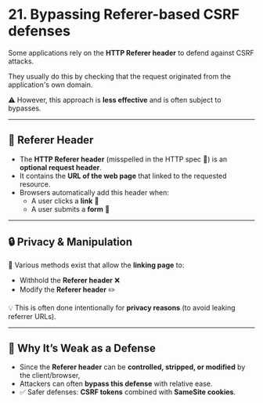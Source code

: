 # 21. Bypassing Referer-based CSRF defenses

Some applications rely on the **HTTP Referer header** to defend against CSRF attacks.

They usually do this by checking that the request originated from the application's own domain.

⚠️ However, this approach is **less effective** and is often subject to bypasses.

---

## 📌 Referer Header

- The **HTTP Referer header** (misspelled in the HTTP spec 📜) is an **optional request header**.
- It contains the **URL of the web page** that linked to the requested resource.
- Browsers automatically add this header when:
    - A user clicks a **link** 🔗
    - A user submits a **form** 📝

---

## 🔒 Privacy & Manipulation

🔧 Various methods exist that allow the **linking page** to:

- Withhold the **Referer header** ❌
- Modify the **Referer header** ✏️

💡 This is often done intentionally for **privacy reasons** (to avoid leaking referrer URLs).

---

## 🚩 Why It’s Weak as a Defense

- Since the **Referer header** can be **controlled, stripped, or modified** by the client/browser,
- Attackers can often **bypass this defense** with relative ease.
- ✅ Safer defenses: **CSRF tokens** combined with **SameSite cookies**.
